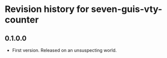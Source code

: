 # Revision history for seven-guis-vty-counter

## 0.1.0.0

* First version. Released on an unsuspecting world.
